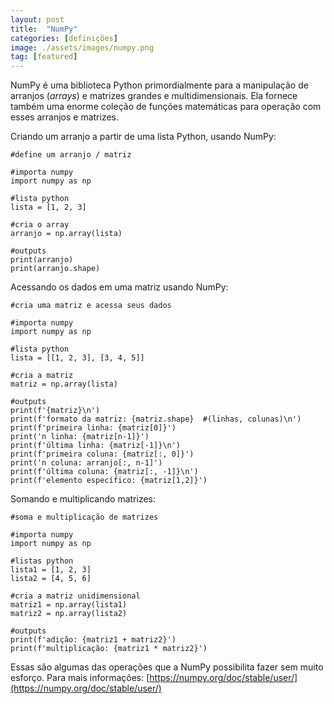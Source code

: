 ```yaml
---
layout: post
title:  "NumPy"
categories: [definições]
image: ./assets/images/numpy.png
tag: [featured]
---
```

NumPy é uma biblioteca Python primordialmente para a manipulação de arranjos (*arrays*) e matrizes grandes e multidimensionais. Ela fornece também uma enorme coleção de funções matemáticas para operação com esses arranjos e matrizes.  

Criando um arranjo a partir de uma lista Python, usando NumPy:  
```
#define um arranjo / matriz

#importa numpy
import numpy as np

#lista python
lista = [1, 2, 3]

#cria o array
arranjo = np.array(lista)

#outputs
print(arranjo)
print(arranjo.shape)
```

Acessando os dados em uma matriz usando NumPy:  
```
#cria uma matriz e acessa seus dados

#importa numpy
import numpy as np

#lista python
lista = [[1, 2, 3], [3, 4, 5]]

#cria a matriz
matriz = np.array(lista)

#outputs
print(f'{matriz}\n')
print(f'formato da matriz: {matriz.shape}  #(linhas, colunas)\n')
print(f'primeira linha: {matriz[0]}')
print('n linha: {matriz[n-1]}')
print(f'última linha: {matriz[-1]}\n')
print(f'primeira coluna: {matriz[:, 0]}')
print('n coluna: arranjo[:, n-1]')
print(f'última coluna: {matriz[:, -1]}\n')
print(f'elemento específico: {matriz[1,2]}')
```

Somando e multiplicando matrizes:  
```
#soma e multiplicação de matrizes

#importa numpy
import numpy as np

#listas python
lista1 = [1, 2, 3]
lista2 = [4, 5, 6]

#cria a matriz unidimensional
matriz1 = np.array(lista1)
matriz2 = np.array(lista2)

#outputs
print(f'adição: {matriz1 + matriz2}')
print(f'multiplicação: {matriz1 * matriz2}')
```

Essas são algumas das operações que a NumPy possibilita fazer sem muito esforço.
Para mais informações: [https://numpy.org/doc/stable/user/](https://numpy.org/doc/stable/user/)